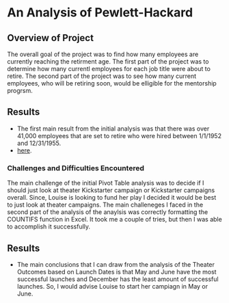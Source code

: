 # An Analysis of Pewlett-Hackard

## Overview of Project
The overall goal of the project was to find how many employees are currently reaching the retirment age. The first part of the project was to determine how many currentl employees for each job title were about to retire. The second part of the project was to see how many current employees, who will be retiring soon, would be elligible for the mentorship progrsm. 

## Results
- The first main result from the initial analysis was that there was over 41,000 employees that are set to retire who were hired between 1/1/1952 and 12/31/1955.
- [here](https://github.com/jmerenstein/kickstarter-analysis/blob/main/Outcomes_vs_Goals.png).  

### Challenges and Difficulties Encountered
The main challenge of the initial Pivot Table analysis was to decide if I should just look at theater Kickstarter campaign or Kickstarter campaigns overall. Since, Louise is looking to fund her play I decided it would be best to just look at theater campaigns. The main challeneges I faced in the second part of the analysis of the anaylsis was correctly formatting the COUNTIFS function in Excel. It took me a couple of tries, but then I was able to accomplish it successfully.

## Results
- The main conclusions that I can draw from the analysis of the Theater Outcomes based on Launch Dates is that May and June have the most successful launches and December has the least amount of successful launches. So, I would advise Louise to start her campiagn in May or June. 
